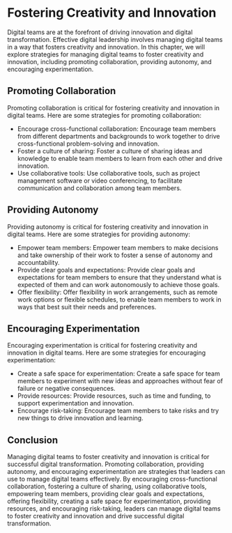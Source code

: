 Fostering Creativity and Innovation
======================================================================

Digital teams are at the forefront of driving innovation and digital transformation. Effective digital leadership involves managing digital teams in a way that fosters creativity and innovation. In this chapter, we will explore strategies for managing digital teams to foster creativity and innovation, including promoting collaboration, providing autonomy, and encouraging experimentation.

Promoting Collaboration
-----------------------

Promoting collaboration is critical for fostering creativity and innovation in digital teams. Here are some strategies for promoting collaboration:

* Encourage cross-functional collaboration: Encourage team members from different departments and backgrounds to work together to drive cross-functional problem-solving and innovation.
* Foster a culture of sharing: Foster a culture of sharing ideas and knowledge to enable team members to learn from each other and drive innovation.
* Use collaborative tools: Use collaborative tools, such as project management software or video conferencing, to facilitate communication and collaboration among team members.

Providing Autonomy
------------------

Providing autonomy is critical for fostering creativity and innovation in digital teams. Here are some strategies for providing autonomy:

* Empower team members: Empower team members to make decisions and take ownership of their work to foster a sense of autonomy and accountability.
* Provide clear goals and expectations: Provide clear goals and expectations for team members to ensure that they understand what is expected of them and can work autonomously to achieve those goals.
* Offer flexibility: Offer flexibility in work arrangements, such as remote work options or flexible schedules, to enable team members to work in ways that best suit their needs and preferences.

Encouraging Experimentation
---------------------------

Encouraging experimentation is critical for fostering creativity and innovation in digital teams. Here are some strategies for encouraging experimentation:

* Create a safe space for experimentation: Create a safe space for team members to experiment with new ideas and approaches without fear of failure or negative consequences.
* Provide resources: Provide resources, such as time and funding, to support experimentation and innovation.
* Encourage risk-taking: Encourage team members to take risks and try new things to drive innovation and learning.

Conclusion
----------

Managing digital teams to foster creativity and innovation is critical for successful digital transformation. Promoting collaboration, providing autonomy, and encouraging experimentation are strategies that leaders can use to manage digital teams effectively. By encouraging cross-functional collaboration, fostering a culture of sharing, using collaborative tools, empowering team members, providing clear goals and expectations, offering flexibility, creating a safe space for experimentation, providing resources, and encouraging risk-taking, leaders can manage digital teams to foster creativity and innovation and drive successful digital transformation.
